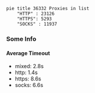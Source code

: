 
```mermaid
pie title 36332 Proxies in list
    "HTTP" : 23126
    "HTTPS": 5293
    "SOCKS" : 11937
```

### Some Info
#### Average Timeout

- mixed: 2.8s
- http: 1.4s
- https: 8.6s
- socks: 6.6s